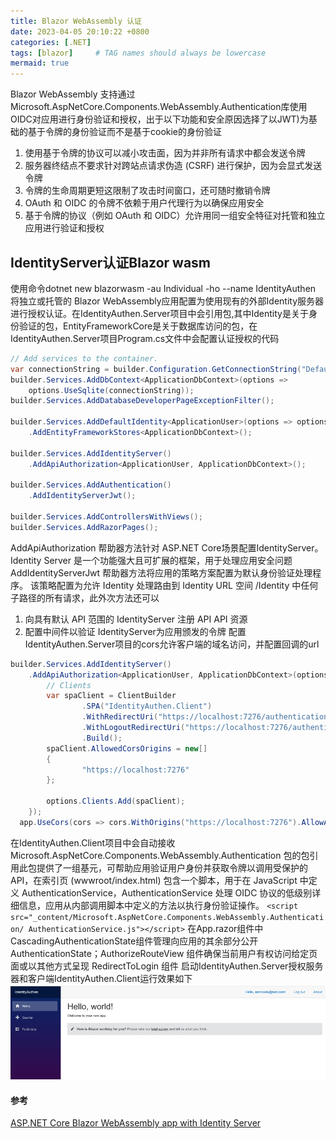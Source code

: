 ```yaml
---
title: Blazor WebAssembly 认证
date: 2023-04-05 20:10:22 +0800
categories: [.NET]
tags: [blazor]     # TAG names should always be lowercase
mermaid: true
---
```

Blazor WebAssembly 支持通过Microsoft.AspNetCore.Components.WebAssembly.Authentication库使用OIDC对应用进行身份验证和授权，出于以下功能和安全原因选择了以JWT)为基础的基于令牌的身份验证而不是基于cookie的身份验证
1. 使用基于令牌的协议可以减小攻击面，因为并非所有请求中都会发送令牌
2. 服务器终结点不要求针对跨站点请求伪造 (CSRF) 进行保护，因为会显式发送令牌
3. 令牌的生命周期更短这限制了攻击时间窗口，还可随时撤销令牌
4. OAuth 和 OIDC 的令牌不依赖于用户代理行为以确保应用安全
5. 基于令牌的协议（例如 OAuth 和 OIDC）允许用同一组安全特征对托管和独立应用进行验证和授权

## IdentityServer认证Blazor wasm
使用命令dotnet new blazorwasm -au Individual -ho --name IdentityAuthen 将独立或托管的 Blazor WebAssembly应用配置为使用现有的外部Identity服务器进行授权认证。在IdentityAuthen.Server项目中会引用包,其中Identity是关于身份验证的包，EntityFrameworkCore是关于数据库访问的包，在IdentityAuthen.Server项目Program.cs文件中会配置认证授权的代码
```C#
// Add services to the container.
var connectionString = builder.Configuration.GetConnectionString("DefaultConnection");
builder.Services.AddDbContext<ApplicationDbContext>(options =>
    options.UseSqlite(connectionString));
builder.Services.AddDatabaseDeveloperPageExceptionFilter();

builder.Services.AddDefaultIdentity<ApplicationUser>(options => options.SignIn.RequireConfirmedAccount = true)
    .AddEntityFrameworkStores<ApplicationDbContext>();

builder.Services.AddIdentityServer()
    .AddApiAuthorization<ApplicationUser, ApplicationDbContext>();

builder.Services.AddAuthentication()
    .AddIdentityServerJwt();

builder.Services.AddControllersWithViews();
builder.Services.AddRazorPages();
```
AddApiAuthorization 帮助器方法针对 ASP.NET Core场景配置IdentityServer。 Identity Server 是一个功能强大且可扩展的框架，用于处理应用安全问题 AddIdentityServerJwt 帮助器方法将应用的策略方案配置为默认身份验证处理程序。 该策略配置为允许 Identity 处理路由到 Identity URL 空间 /Identity 中任何子路径的所有请求，此外次方法还可以

1. 向具有默认 API 范围的 IdentityServer 注册 API API 资源
2. 配置中间件以验证 IdentityServer为应用颁发的令牌
配置IdentityAuthen.Server项目的cors允许客户端的域名访问，并配置回调的url
```C#
builder.Services.AddIdentityServer()
	.AddApiAuthorization<ApplicationUser, ApplicationDbContext>(options => {
		// Clients
		var spaClient = ClientBuilder
				.SPA("IdentityAuthen.Client")
				.WithRedirectUri("https://localhost:7276/authentication/login-callback")
				.WithLogoutRedirectUri("https://localhost:7276/authentication/logged-out")
				.Build();
		spaClient.AllowedCorsOrigins = new[]
		{
				"https://localhost:7276"
		};

		options.Clients.Add(spaClient);
	});
  app.UseCors(cors => cors.WithOrigins("https://localhost:7276").AllowAnyMethod().AllowAnyHeader().AllowCredentials());
```
在IdentityAuthen.Client项目中会自动接收 Microsoft.AspNetCore.Components.WebAssembly.Authentication 包的包引用此包提供了一组基元，可帮助应用验证用户身份并获取令牌以调用受保护的API，在索引页 (wwwroot/index.html) 包含一个脚本，用于在 JavaScript 中定义 AuthenticationService，AuthenticationService 处理 OIDC 协议的低级别详细信息，应用从内部调用脚本中定义的方法以执行身份验证操作。
`<script src="_content/Microsoft.AspNetCore.Components.WebAssembly.Authentication/
    AuthenticationService.js"></script>`
在App.razor组件中CascadingAuthenticationState组件管理向应用的其余部分公开AuthenticationState；AuthorizeRouteView 组件确保当前用户有权访问给定页面或以其他方式呈现 RedirectToLogin 组件 启动IdentityAuthen.Server授权服务器和客户端IdentityAuthen.Client运行效果如下
![blazor-identityserver-authorize](/assets/img/blazor-identityserver-authorize.png)
#### 参考
[ASP.NET Core Blazor WebAssembly app with Identity Server](https://docs.microsoft.com/en-us/aspnet/core/blazor/security/webassembly/hosted-with-identity-server)
